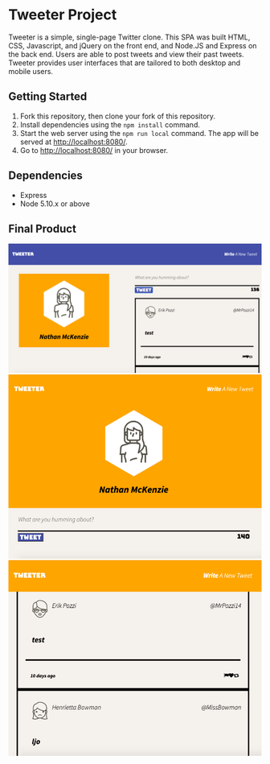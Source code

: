# Tweeter Project

Tweeter is a simple, single-page Twitter clone. This SPA was built HTML, CSS, Javascript, and jQuery on the front end, and Node.JS and Express on the back end. Users are able to post tweets and view their past tweets. Tweeter provides user interfaces that are tailored to both desktop and mobile users.

## Getting Started

1. Fork this repository, then clone your fork of this repository.
2. Install dependencies using the `npm install` command.
3. Start the web server using the `npm run local` command. The app will be served at <http://localhost:8080/>.
4. Go to <http://localhost:8080/> in your browser.

## Dependencies

- Express
- Node 5.10.x or above

## Final Product
!["Desktop View"](https://github.com/nathantmckenzie/tweeter/blob/master/docs/desktop-view.png)
!["Mobile View"](https://github.com/nathantmckenzie/tweeter/blob/master/docs/mobile-view.png)
!["Tweets"](https://github.com/nathantmckenzie/tweeter/blob/master/docs/tweets.png)
